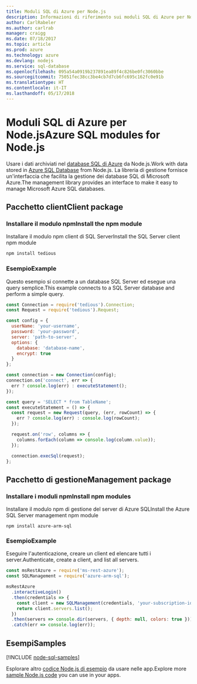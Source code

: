 ```yaml
---
title: Moduli SQL di Azure per Node.js
description: Informazioni di riferimento sui moduli SQL di Azure per Node.js
author: CarlRabeler
ms.author: carlrab
manager: craigg
ms.date: 07/18/2017
ms.topic: article
ms.prod: azure
ms.technology: azure
ms.devlang: nodejs
ms.service: sql-database
ms.openlocfilehash: 095a54a0919b237891ea89f4c826be0fc3060bbe
ms.sourcegitcommit: 75051fec38cc3be4cb7d7cb6fc695c162fc0e91b
ms.translationtype: HT
ms.contentlocale: it-IT
ms.lasthandoff: 05/17/2018
---
```

# <a name="azure-sql-modules-for-nodejs"></a><span data-ttu-id="68f6c-103">Moduli SQL di Azure per Node.js</span><span class="sxs-lookup"><span data-stu-id="68f6c-103">Azure SQL modules for Node.js</span></span>

<span data-ttu-id="68f6c-104">Usare i dati archiviati nel [database SQL di Azure](https://docs.microsoft.com/azure/sql-database/sql-database-technical-overview) da Node.js.</span><span class="sxs-lookup"><span data-stu-id="68f6c-104">Work with data stored in [Azure SQL Database](https://docs.microsoft.com/azure/sql-database/sql-database-technical-overview) from Node.js.</span></span>
<span data-ttu-id="68f6c-105">La libreria di gestione fornisce un'interfaccia che facilita la gestione dei database SQL di Microsoft Azure.</span><span class="sxs-lookup"><span data-stu-id="68f6c-105">The management library provides an interface to make it easy to manage Microsoft Azure SQL databases.</span></span>

## <a name="client-package"></a><span data-ttu-id="68f6c-106">Pacchetto client</span><span class="sxs-lookup"><span data-stu-id="68f6c-106">Client package</span></span>

### <a name="install-the-npm-module"></a><span data-ttu-id="68f6c-107">Installare il modulo npm</span><span class="sxs-lookup"><span data-stu-id="68f6c-107">Install the npm module</span></span>

<span data-ttu-id="68f6c-108">Installare il modulo npm client di SQL Server</span><span class="sxs-lookup"><span data-stu-id="68f6c-108">Install the SQL Server client npm module</span></span>

```bash
npm install tedious
```

### <a name="example"></a><span data-ttu-id="68f6c-109">Esempio</span><span class="sxs-lookup"><span data-stu-id="68f6c-109">Example</span></span>

<span data-ttu-id="68f6c-110">Questo esempio si connette a un database SQL Server ed esegue una query semplice.</span><span class="sxs-lookup"><span data-stu-id="68f6c-110">This example connects to a SQL Server database and perform a simple query.</span></span>

```javascript
const Connection = require('tedious').Connection;
const Request = require('tedious').Request;

const config = {
  userName: 'your-username',
  password: 'your-password',
  server: 'path-to-server',
  options: {
    database: 'database-name',
    encrypt: true
  }
};

const connection = new Connection(config);
connection.on('connect', err => {
  err ? console.log(err) : executeStatement();
});

const query = 'SELECT * from TableName';
const executeStatement = () => {
  const request = new Request(query, (err, rowCount) => {
    err ? console.log(err) : console.log(rowCount);
  });

  request.on('row', columns => {
    columns.forEach(column => console.log(column.value));
  });

  connection.execSql(request);
};
```

## <a name="management-package"></a><span data-ttu-id="68f6c-111">Pacchetto di gestione</span><span class="sxs-lookup"><span data-stu-id="68f6c-111">Management package</span></span>

### <a name="install-npm-modules"></a><span data-ttu-id="68f6c-112">Installare i moduli npm</span><span class="sxs-lookup"><span data-stu-id="68f6c-112">Install npm modules</span></span>

<span data-ttu-id="68f6c-113">Installare il modulo npm di gestione del server di Azure SQL</span><span class="sxs-lookup"><span data-stu-id="68f6c-113">Install the Azure SQL Server management npm module</span></span>

```
npm install azure-arm-sql
```   

### <a name="example"></a><span data-ttu-id="68f6c-114">Esempio</span><span class="sxs-lookup"><span data-stu-id="68f6c-114">Example</span></span>

<span data-ttu-id="68f6c-115">Eseguire l'autenticazione, creare un client ed elencare tutti i server.</span><span class="sxs-lookup"><span data-stu-id="68f6c-115">Authenticate, create a client, and list all servers.</span></span>

```javascript
const msRestAzure = require('ms-rest-azure');
const SQLManagement = require('azure-arm-sql');

msRestAzure
  .interactiveLogin()
  .then(credentials => {
    const client = new SQLManagement(credentials, 'your-subscription-id');
    return client.servers.list();
  })
  .then(servers => console.dir(servers, { depth: null, colors: true }))
  .catch(err => console.log(err));
```

## <a name="samples"></a><span data-ttu-id="68f6c-116">Esempi</span><span class="sxs-lookup"><span data-stu-id="68f6c-116">Samples</span></span>

[!INCLUDE [node-sql-samples](../docs-ref-conceptual/includes/sql-samples.md)]

<span data-ttu-id="68f6c-117">Esplorare altro [codice Node.js di esempio](https://azure.microsoft.com/resources/samples/?platform=nodejs) da usare nelle app.</span><span class="sxs-lookup"><span data-stu-id="68f6c-117">Explore more [sample Node.js code](https://azure.microsoft.com/resources/samples/?platform=nodejs) you can use in your apps.</span></span>
